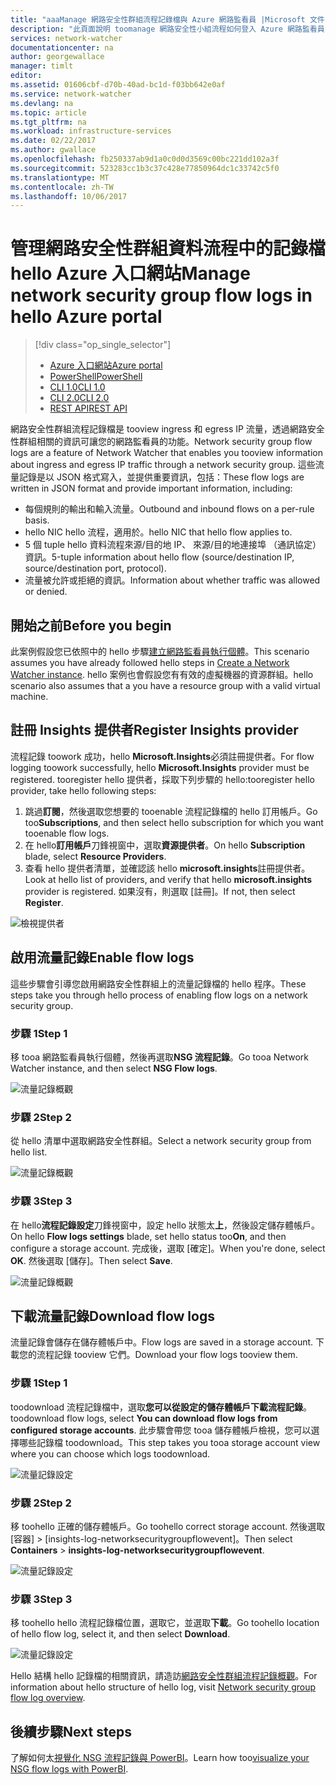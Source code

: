 ```yaml
---
title: "aaaManage 網路安全性群組流程記錄檔與 Azure 網路監看員 |Microsoft 文件"
description: "此頁面說明 toomanage 網路安全性小組流程如何登入 Azure 網路監看員"
services: network-watcher
documentationcenter: na
author: georgewallace
manager: timlt
editor: 
ms.assetid: 01606cbf-d70b-40ad-bc1d-f03bb642e0af
ms.service: network-watcher
ms.devlang: na
ms.topic: article
ms.tgt_pltfrm: na
ms.workload: infrastructure-services
ms.date: 02/22/2017
ms.author: gwallace
ms.openlocfilehash: fb250337ab9d1a0c0d0d3569c00bc221dd102a3f
ms.sourcegitcommit: 523283cc1b3c37c428e77850964dc1c33742c5f0
ms.translationtype: MT
ms.contentlocale: zh-TW
ms.lasthandoff: 10/06/2017
---
```

# <a name="manage-network-security-group-flow-logs-in-hello-azure-portal"></a><span data-ttu-id="4ac2d-103">管理網路安全性群組資料流程中的記錄檔 hello Azure 入口網站</span><span class="sxs-lookup"><span data-stu-id="4ac2d-103">Manage network security group flow logs in hello Azure portal</span></span>

> [!div class="op_single_selector"]
> - [<span data-ttu-id="4ac2d-104">Azure 入口網站</span><span class="sxs-lookup"><span data-stu-id="4ac2d-104">Azure portal</span></span>](network-watcher-nsg-flow-logging-portal.md)
> - [<span data-ttu-id="4ac2d-105">PowerShell</span><span class="sxs-lookup"><span data-stu-id="4ac2d-105">PowerShell</span></span>](network-watcher-nsg-flow-logging-powershell.md)
> - [<span data-ttu-id="4ac2d-106">CLI 1.0</span><span class="sxs-lookup"><span data-stu-id="4ac2d-106">CLI 1.0</span></span>](network-watcher-nsg-flow-logging-cli-nodejs.md)
> - [<span data-ttu-id="4ac2d-107">CLI 2.0</span><span class="sxs-lookup"><span data-stu-id="4ac2d-107">CLI 2.0</span></span>](network-watcher-nsg-flow-logging-cli.md)
> - [<span data-ttu-id="4ac2d-108">REST API</span><span class="sxs-lookup"><span data-stu-id="4ac2d-108">REST API</span></span>](network-watcher-nsg-flow-logging-rest.md)

<span data-ttu-id="4ac2d-109">網路安全性群組流程記錄檔是 tooview ingress 和 egress IP 流量，透過網路安全性群組相關的資訊可讓您的網路監看員的功能。</span><span class="sxs-lookup"><span data-stu-id="4ac2d-109">Network security group flow logs are a feature of Network Watcher that enables you tooview information about ingress and egress IP traffic through a network security group.</span></span> <span data-ttu-id="4ac2d-110">這些流量記錄是以 JSON 格式寫入，並提供重要資訊，包括：</span><span class="sxs-lookup"><span data-stu-id="4ac2d-110">These flow logs are written in JSON format and provide important information, including:</span></span> 

- <span data-ttu-id="4ac2d-111">每個規則的輸出和輸入流量。</span><span class="sxs-lookup"><span data-stu-id="4ac2d-111">Outbound and inbound flows on a per-rule basis.</span></span>
- <span data-ttu-id="4ac2d-112">hello NIC hello 流程，適用於。</span><span class="sxs-lookup"><span data-stu-id="4ac2d-112">hello NIC that hello flow applies to.</span></span>
- <span data-ttu-id="4ac2d-113">5 個 tuple hello 資料流程來源/目的地 IP、 來源/目的地連接埠 （通訊協定） 資訊。</span><span class="sxs-lookup"><span data-stu-id="4ac2d-113">5-tuple information about hello flow (source/destination IP, source/destination port, protocol).</span></span>
- <span data-ttu-id="4ac2d-114">流量被允許或拒絕的資訊。</span><span class="sxs-lookup"><span data-stu-id="4ac2d-114">Information about whether traffic was allowed or denied.</span></span>

## <a name="before-you-begin"></a><span data-ttu-id="4ac2d-115">開始之前</span><span class="sxs-lookup"><span data-stu-id="4ac2d-115">Before you begin</span></span>

<span data-ttu-id="4ac2d-116">此案例假設您已依照中的 hello 步驟[建立網路監看員執行個體](network-watcher-create.md)。</span><span class="sxs-lookup"><span data-stu-id="4ac2d-116">This scenario assumes you have already followed hello steps in [Create a Network Watcher instance](network-watcher-create.md).</span></span> <span data-ttu-id="4ac2d-117">hello 案例也會假設您有有效的虛擬機器的資源群組。</span><span class="sxs-lookup"><span data-stu-id="4ac2d-117">hello scenario also assumes that a you have a resource group with a valid virtual machine.</span></span>

## <a name="register-insights-provider"></a><span data-ttu-id="4ac2d-118">註冊 Insights 提供者</span><span class="sxs-lookup"><span data-stu-id="4ac2d-118">Register Insights provider</span></span>

<span data-ttu-id="4ac2d-119">流程記錄 toowork 成功，hello **Microsoft.Insights**必須註冊提供者。</span><span class="sxs-lookup"><span data-stu-id="4ac2d-119">For flow logging toowork successfully, hello **Microsoft.Insights** provider must be registered.</span></span> <span data-ttu-id="4ac2d-120">tooregister hello 提供者，採取下列步驟的 hello:</span><span class="sxs-lookup"><span data-stu-id="4ac2d-120">tooregister hello provider, take hello following steps:</span></span> 

1. <span data-ttu-id="4ac2d-121">跳過**訂閱**，然後選取您想要的 tooenable 流程記錄檔的 hello 訂用帳戶。</span><span class="sxs-lookup"><span data-stu-id="4ac2d-121">Go too**Subscriptions**, and then select hello subscription for which you want tooenable flow logs.</span></span> 
2. <span data-ttu-id="4ac2d-122">在 hello**訂用帳戶**刀鋒視窗中，選取**資源提供者**。</span><span class="sxs-lookup"><span data-stu-id="4ac2d-122">On hello **Subscription** blade, select **Resource Providers**.</span></span> 
3. <span data-ttu-id="4ac2d-123">查看 hello 提供者清單，並確認該 hello **microsoft.insights**註冊提供者。</span><span class="sxs-lookup"><span data-stu-id="4ac2d-123">Look at hello list of providers, and verify that hello **microsoft.insights** provider is registered.</span></span> <span data-ttu-id="4ac2d-124">如果沒有，則選取 [註冊]。</span><span class="sxs-lookup"><span data-stu-id="4ac2d-124">If not, then select **Register**.</span></span>

![檢視提供者][providers]

## <a name="enable-flow-logs"></a><span data-ttu-id="4ac2d-126">啟用流量記錄</span><span class="sxs-lookup"><span data-stu-id="4ac2d-126">Enable flow logs</span></span>

<span data-ttu-id="4ac2d-127">這些步驟會引導您啟用網路安全性群組上的流量記錄檔的 hello 程序。</span><span class="sxs-lookup"><span data-stu-id="4ac2d-127">These steps take you through hello process of enabling flow logs on a network security group.</span></span>

### <a name="step-1"></a><span data-ttu-id="4ac2d-128">步驟 1</span><span class="sxs-lookup"><span data-stu-id="4ac2d-128">Step 1</span></span>

<span data-ttu-id="4ac2d-129">移 tooa 網路監看員執行個體，然後再選取**NSG 流程記錄**。</span><span class="sxs-lookup"><span data-stu-id="4ac2d-129">Go tooa Network Watcher instance, and then select **NSG Flow logs**.</span></span>

![流量記錄概觀][1]

### <a name="step-2"></a><span data-ttu-id="4ac2d-131">步驟 2</span><span class="sxs-lookup"><span data-stu-id="4ac2d-131">Step 2</span></span>

<span data-ttu-id="4ac2d-132">從 hello 清單中選取網路安全性群組。</span><span class="sxs-lookup"><span data-stu-id="4ac2d-132">Select a network security group from hello list.</span></span>

![流量記錄概觀][2]

### <a name="step-3"></a><span data-ttu-id="4ac2d-134">步驟 3</span><span class="sxs-lookup"><span data-stu-id="4ac2d-134">Step 3</span></span> 

<span data-ttu-id="4ac2d-135">在 hello**流程記錄設定**刀鋒視窗中，設定 hello 狀態太**上**，然後設定儲存體帳戶。</span><span class="sxs-lookup"><span data-stu-id="4ac2d-135">On hello **Flow logs settings** blade, set hello status too**On**, and then configure a storage account.</span></span>  <span data-ttu-id="4ac2d-136">完成後，選取 [確定]。</span><span class="sxs-lookup"><span data-stu-id="4ac2d-136">When you're done, select **OK**.</span></span> <span data-ttu-id="4ac2d-137">然後選取 [儲存]。</span><span class="sxs-lookup"><span data-stu-id="4ac2d-137">Then select **Save**.</span></span>

![流量記錄概觀][3]

## <a name="download-flow-logs"></a><span data-ttu-id="4ac2d-139">下載流量記錄</span><span class="sxs-lookup"><span data-stu-id="4ac2d-139">Download flow logs</span></span>

<span data-ttu-id="4ac2d-140">流量記錄會儲存在儲存體帳戶中。</span><span class="sxs-lookup"><span data-stu-id="4ac2d-140">Flow logs are saved in a storage account.</span></span> <span data-ttu-id="4ac2d-141">下載您的流程記錄 tooview 它們。</span><span class="sxs-lookup"><span data-stu-id="4ac2d-141">Download your flow logs tooview them.</span></span>

### <a name="step-1"></a><span data-ttu-id="4ac2d-142">步驟 1</span><span class="sxs-lookup"><span data-stu-id="4ac2d-142">Step 1</span></span>

<span data-ttu-id="4ac2d-143">toodownload 流程記錄檔中，選取**您可以從設定的儲存體帳戶下載流程記錄**。</span><span class="sxs-lookup"><span data-stu-id="4ac2d-143">toodownload flow logs, select **You can download flow logs from configured storage accounts**.</span></span> <span data-ttu-id="4ac2d-144">此步驟會帶您 tooa 儲存體帳戶檢視，您可以選擇哪些記錄檔 toodownload。</span><span class="sxs-lookup"><span data-stu-id="4ac2d-144">This step takes you tooa storage account view where you can choose which logs toodownload.</span></span>

![流量記錄設定][4]

### <a name="step-2"></a><span data-ttu-id="4ac2d-146">步驟 2</span><span class="sxs-lookup"><span data-stu-id="4ac2d-146">Step 2</span></span>

<span data-ttu-id="4ac2d-147">移 toohello 正確的儲存體帳戶。</span><span class="sxs-lookup"><span data-stu-id="4ac2d-147">Go toohello correct storage account.</span></span> <span data-ttu-id="4ac2d-148">然後選取 [容器] > [insights-log-networksecuritygroupflowevent]。</span><span class="sxs-lookup"><span data-stu-id="4ac2d-148">Then select **Containers** > **insights-log-networksecuritygroupflowevent**.</span></span>

![流量記錄設定][5]

### <a name="step-3"></a><span data-ttu-id="4ac2d-150">步驟 3</span><span class="sxs-lookup"><span data-stu-id="4ac2d-150">Step 3</span></span>

<span data-ttu-id="4ac2d-151">移 toohello hello 流程記錄檔位置，選取它，並選取**下載**。</span><span class="sxs-lookup"><span data-stu-id="4ac2d-151">Go toohello location of hello flow log, select it, and then select **Download**.</span></span>

![流量記錄設定][6]

<span data-ttu-id="4ac2d-153">Hello 結構 hello 記錄檔的相關資訊，請造訪[網路安全性群組流程記錄概觀](network-watcher-nsg-flow-logging-overview.md)。</span><span class="sxs-lookup"><span data-stu-id="4ac2d-153">For information about hello structure of hello log, visit [Network security group flow log overview](network-watcher-nsg-flow-logging-overview.md).</span></span>

## <a name="next-steps"></a><span data-ttu-id="4ac2d-154">後續步驟</span><span class="sxs-lookup"><span data-stu-id="4ac2d-154">Next steps</span></span>

<span data-ttu-id="4ac2d-155">了解如何太[視覺化 NSG 流程記錄與 PowerBI](network-watcher-visualize-nsg-flow-logs-power-bi.md)。</span><span class="sxs-lookup"><span data-stu-id="4ac2d-155">Learn how too[visualize your NSG flow logs with PowerBI](network-watcher-visualize-nsg-flow-logs-power-bi.md).</span></span>

<!-- Image references -->
[1]: ./media/network-watcher-nsg-flow-logging-portal/figure1.png
[2]: ./media/network-watcher-nsg-flow-logging-portal/figure2.png
[3]: ./media/network-watcher-nsg-flow-logging-portal/figure3.png
[4]: ./media/network-watcher-nsg-flow-logging-portal/figure4.png
[5]: ./media/network-watcher-nsg-flow-logging-portal/figure5.png
[6]: ./media/network-watcher-nsg-flow-logging-portal/figure6.png
[providers]: ./media/network-watcher-nsg-flow-logging-portal/providers.png

